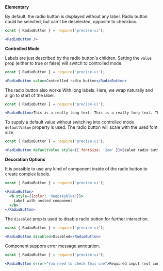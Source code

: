 **Elementary**

By default, the radio button is displayed without any label. Radio button could be selected, but can't be deselected, opposite to checkbox.

```jsx
const { RadioButton } = require('precise-ui');

<RadioButton />
```

**Controlled Mode**

Labels are just described by the radio button's children. Setting the `value` prop (either to true or false) will switch to controlled mode.

```jsx
const { RadioButton } = require('precise-ui');

<RadioButton value>Controlled radio button</RadioButton>
```

The radio button also works With long labels. Here, we wrap naturally and align to start of the label.

```jsx
const { RadioButton } = require('precise-ui');

<RadioButton>This is a really long text. This is a really long text. This is a really long text. This is a really long text. This is a really long text. This is a really long text. This is a really long text.</RadioButton>
```

To supply a default value without switching into controlled mode `defaultValue` property is used. The radio button will scale with the used font size.

```jsx
const { RadioButton } = require('precise-ui');

<RadioButton defaultValue style={{ fontSize: '2em' }}>Scaled radio button</RadioButton>
```

**Decoration Options**

It is possible to use any kind of component inside of the radio button to create complex labels.

```jsx
const { RadioButton } = require('precise-ui');

<RadioButton>
  <b style={{color: 'deepskyblue'}}>
    Label with nested component
  </b>
</RadioButton>
```

The `disabled` prop is used to disable radio button for further interaction.

```jsx
const { RadioButton } = require('precise-ui');

<RadioButton disabled>Disabled</RadioButton>
```

Component suppors error message annotation.

```jsx
const { RadioButton } = require('precise-ui');

<RadioButton error="You need to check this one">Required input (not controlled)</RadioButton>
```
